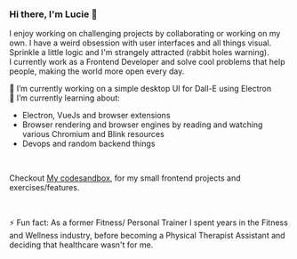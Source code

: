 ### Hi there, I'm Lucie 👋

I enjoy working on challenging projects by collaborating or working on my own. I have a weird obsession with user interfaces and all things visual. Sprinkle a little logic and I'm strangely attracted (rabbit holes warning).<br>
I currently work as a Frontend Developer and solve cool problems that help people, making the world more open every day. 
<br>

🔭 I’m currently working on a simple desktop UI for Dall-E using Electron<br>
🌱 I’m currently learning about:
- Electron, VueJs and browser extensions
- Browser rendering and browser engines by reading and watching various Chromium and Blink resources
- Devops and random backend things

<br>

Checkout [My codesandbox](https://codesandbox.io/u/Cats-n-coffee), for my small frontend projects and exercises/features.<br>

<br>

⚡ Fun fact: As a former Fitness/ Personal Trainer I spent years in the Fitness and Wellness industry, before becoming a Physical Therapist Assistant and deciding that healthcare wasn't for me.<br>

<!--
**Cats-n-coffee/Cats-n-coffee** is a ✨ _special_ ✨ repository because its `README.md` (this file) appears on your GitHub profile.

Here are some ideas to get you started:

- 🔭 I’m currently working on ...
- 🌱 I’m currently learning ...
- 👯 I’m looking to collaborate on ...
- 🤔 I’m looking for help with ...
- 💬 Ask me about ...
- 📫 How to reach me: ...
- 😄 Pronouns: ...
- ⚡ Fun fact: ...
-->

